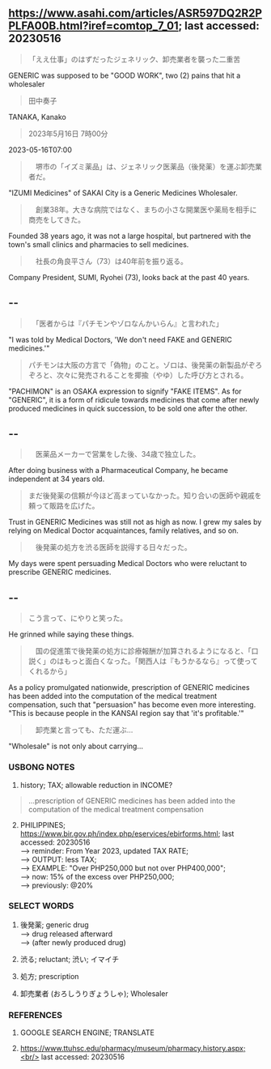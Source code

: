 ## https://www.asahi.com/articles/ASR597DQ2R2PPLFA00B.html?iref=comtop_7_01; last accessed: 20230516

> 「ええ仕事」のはずだったジェネリック、卸売業者を襲った二重苦

GENERIC was supposed to be "GOOD WORK", two (2) pains that hit a wholesaler

> 田中奏子

TANAKA, Kanako

> 2023年5月16日 7時00分

2023-05-16T07:00

>　堺市の「イズミ薬品」は、ジェネリック医薬品（後発薬）を運ぶ卸売業者だ。

"IZUMI Medicines" of SAKAI City is a Generic Medicines Wholesaler.

>　創業38年。大きな病院ではなく、まちの小さな開業医や薬局を相手に商売をしてきた。

Founded 38 years ago, it was not a large hospital, but partnered with the town's small clinics and pharmacies to sell medicines.

>　社長の角良平さん（73）は40年前を振り返る。

Company President, SUMI, Ryohei (73), looks back at the past 40 years.

## --

>　「医者からは『パチモンやゾロなんかいらん』と言われた」

"I was told by Medical Doctors, 'We don't need FAKE and GENERIC medicines.'"

> パチモンは大阪の方言で「偽物」のこと。ゾロは、後発薬の新製品がぞろぞろと、次々に発売されることを揶揄（やゆ）した呼び方とされる。

"PACHIMON" is an OSAKA expression to signify "FAKE ITEMS". As for "GENERIC", it is a form of ridicule towards medicines that come after newly produced medicines in quick succession, to be sold one after the other. 

## --

>　医薬品メーカーで営業をした後、34歳で独立した。

After doing business with a Pharmaceutical Company, he became independent at 34 years old.

> まだ後発薬の信頼が今ほど高まっていなかった。知り合いの医師や親戚を頼って販路を広げた。

Trust in GENERIC Medicines was still not as high as now. I grew my sales by relying on Medical Doctor acquaintances, family relatives, and so on.

>　後発薬の処方を渋る医師を説得する日々だった。

My days were spent persuading Medical Doctors who were reluctant to prescribe GENERIC medicines.

## --

> こう言って、にやりと笑った。

He grinned while saying these things.

>　国の促進策で後発薬の処方に診療報酬が加算されるようになると、「口説く」のはもっと面白くなった。「関西人は『もうかるなら』って使ってくれるから」

As a policy promulgated nationwide, prescription of GENERIC medicines has been added into the computation of the medical treatment compensation, such that "persuasion" has become even more interesting. "This is because people in the KANSAI region say that 'it's profitable.'"

>　卸売業と言っても、ただ運ぶ…

"Wholesale" is not only about carrying...

### USBONG NOTES

1) history; TAX; allowable reduction in INCOME?

> ...prescription of GENERIC medicines has been added into the computation of the medical treatment compensation

2) PHILIPPINES; https://www.bir.gov.ph/index.php/eservices/ebirforms.html; last accessed: 20230516<br/>
--> reminder: From Year 2023, updated TAX RATE;<br/>
--> OUTPUT: less TAX;<br/>
--> EXAMPLE: "Over PHP250,000 but not over PHP400,000";<br/>
--> now: 15% of the excess over PHP250,000;<br/>
--> previously: @20%

### SELECT WORDS

1) 後発薬; generic drug<br/>
--> drug released afterward<br/> 
--> (after newly produced drug)

2) 渋る; reluctant; 渋い; イマイチ

3) 処方; prescription

4) 卸売業者 (おろしうりぎょうしゃ); Wholesaler 


### REFERENCES

1) GOOGLE SEARCH ENGINE; TRANSLATE

2) https://www.ttuhsc.edu/pharmacy/museum/pharmacy.history.aspx;<br/> 
last accessed: 20230516
